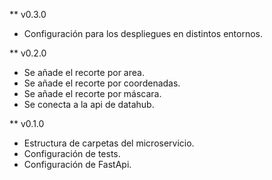 ** v0.3.0

- Configuración para los despliegues en distintos entornos.

** v0.2.0

- Se añade el recorte por area.
- Se añade el recorte por coordenadas.
- Se añade el recorte por máscara.
- Se conecta a la api de datahub.

** v0.1.0

- Estructura de carpetas del microservicio.
- Configuración de tests.
- Configuración de FastApi.